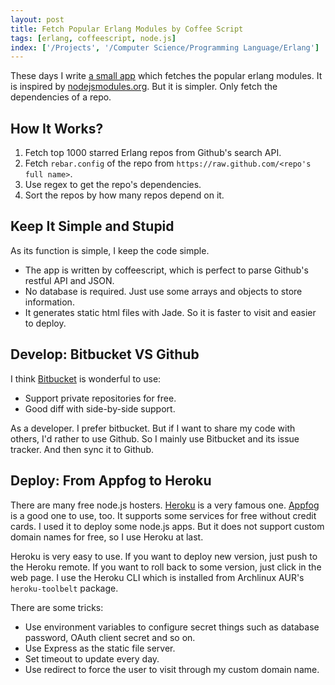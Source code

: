 ```yaml
---
layout: post
title: Fetch Popular Erlang Modules by Coffee Script
tags: [erlang, coffeescript, node.js]
index: ['/Projects', '/Computer Science/Programming Language/Erlang']
---
```


These days I write [a small app](https://github.com/wb14123/erlang_module) which fetches the popular erlang modules. It is inspired by [nodejsmodules.org](http://nodejsmodules.org). But it is simpler. Only fetch the dependencies of a repo.

How It Works?
-------------------------

1. Fetch top 1000 starred Erlang repos from Github's search API.
2. Fetch `rebar.config` of the repo from `https://raw.github.com/<repo's full name>`.
3. Use regex to get the repo's dependencies.
4. Sort the repos by how many repos depend on it.

Keep It Simple and Stupid
------------------------

As its function is simple, I keep the code simple.

* The app is written by coffeescript, which is perfect to parse Github's restful API and JSON.
* No database is required. Just use some arrays and objects to store information.
* It generates static html files with Jade. So it is faster to visit and easier to deploy.

Develop: Bitbucket VS Github
------------------------

I think [Bitbucket](http://bitbucket.org) is wonderful to use:

* Support private repositories for free.
* Good diff with side-by-side support.

As a developer. I prefer bitbucket. But if I want to share my code with others, I'd rather to use Github. So I mainly use Bitbucket and its issue tracker. And then sync it to Github.

Deploy: From Appfog to Heroku
-----------------------------

There are many free node.js hosters. [Heroku](http://heroku.com) is a very famous one. [Appfog](http://appfog.com) is a good one to use, too. It supports some services for free without credit cards. I used it to deploy some node.js apps. But it does not support custom domain names for free, so I use Heroku at last.

Heroku is very easy to use. If you want to deploy new version, just push to the Heroku remote. If you want to roll back to some version, just click in the web page. I use the Heroku CLI which is installed from Archlinux AUR's `heroku-toolbelt` package.

There are some tricks:

* Use environment variables to configure secret things such as database password, OAuth client secret and so on.
* Use Express as the static file server.
* Set timeout to update every day.
* Use redirect to force the user to visit through my custom domain name.
